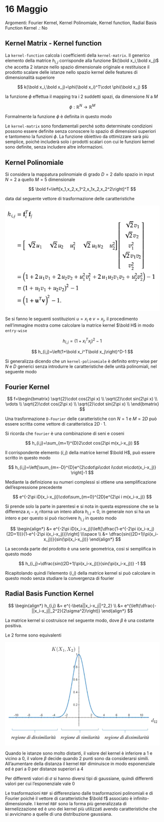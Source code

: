 # 16 Maggio

Argomenti: Fourier Kernel, Kernel Polinomiale, Kernel function, Radial Basis Function Kernel
.: No

## Kernel Matrix - Kernel function

La `kernel-function` calcola i coefficienti della `kernel-matrix`. Il generico elemento della matrice $h_{i,j}$ corrisponde alla funzione $k(\bold x_i,\bold x_j)$ che accetta 2 istanze nello spazio dimensionale originale e restituisce il prodotto scalare delle istanze nello spazio kernel delle features di dimensionalità superiore

$$
k(\bold x_i,\bold x_j)=\phi(\bold x_i)^T\cdot \phi(\bold x_j)
$$

la funzione $\phi$ effettua il mapping tra i 2 suddetti spazi, da dimensione $N$ a $M$

$$
\phi:\mathbb{R}^N\to\mathbb{R}^M
$$

Formalmente la funzione $\phi$ è definita in questo modo

Le `kernel-matrix` sono fondamentali perché sotto determinate condizioni possono essere definite senza conoscere lo spazio di dimensioni superiori e tantomeno la funzioni $\phi$. La funzione obiettivo da ottimizzare sarà più semplice, poiché includerà solo i prodotti scalari con cui le funzioni kernel sono definite, senza includere altre informazioni.

## Kernel Polinomiale

Si considera la mappatura polinomiale di grado $D=2$ dallo spazio in input $N=2$ a quello $M=5$ dimensionale

$$
\bold f=\left[x_1,x_2,x_1^2,x_1x_2,x_2^2\right]^T
$$

data dal seguente vettore di trasformazione delle caratteristiche

![Screenshot from 2024-05-31 23-38-38.png](Screenshot_from_2024-05-31_23-38-38.png)

Se si fanno le seguenti sostituzioni $u=x_i$ e $v=x_j$, il procedimento nell’immagine mostra come calcolare la matrice kernel $\bold H$ in modo `entry-wise`

$$
h_{i,j}=(1+x_i^Tx_j)^2-1
$$

$$
h_{i,j}=\left(1+\bold x_i^T\bold x_j\right)^D-1
$$

Si generalizza dicendo che un `kernel-polinomiale` è definito entry-wise per $N$ e $D$ generici senza introdurre le caratteristiche delle unità polinomiali, nel seguente modo

## Fourier Kernel

$$
f=\begin{bmatrix}
    \sqrt{2}\cdot cos(2\pi x) \\
    \sqrt{2}\cdot sin(2\pi x) \\
    \vdots \\
    \sqrt{2}\cdot cos(2\pi x) \\
    \sqrt{2}\cdot sin(2\pi x) \\
\end{bmatrix}
$$

Una trasformazione `D-Fourier` delle caratteristiche con $N=1$ e $M=2D$ può essere scritta come vettore di caratteristica $2D\cdot 1$.

Si ricorda che `fourier` è una combinazione di seni e coseni

$$
h_{i,j}=\sum_{m=1}^{D}2\cdot cos(2\pi m(x_i-x_j))
$$

Il corrispondente elemento $(i,j)$ della matrice kernel $\bold H$, può essere scritto in questo modo

$$
h_{i,j}=\left[\sum_{m=-D}^{D}e^{2\cdot\pi\cdot i\cdot m\cdot(x_i-x_j)}
\right]-1
$$

Mediante la definizione su numeri complessi si ottiene una semplificazione dell’espressione precedente

$$
e^{-2\pi iD(x_i-x_j)}\cdot\sum_{m=0}^{2D}e^{2\pi i m(x_i-x_j)}
$$

Si prende solo la parte in parentesi e si nota in questa espressione che se la differenza $x_i-x_j$ ritorna un intero allora $h_{i,j}=0$, in generale non si ha un intero e per questo si può riscrivere $h_{i,j}$ in questo modo

$$
\begin{align*}
  &= e^{-2\pi iD(x_i-x_j)}\left[\dfrac{1-e^{-2\pi i(x_i-x_j)(2D+1)}}{1-e^{-2\pi i(x_i-x_j)}}\right]
\\\space \\
  &= \dfrac{sin((2D+1)\pi(x_i-x_j))}{sin(\pi(x_i-x_j))}
\end{align*}
$$

La seconda parte del prodotto è una serie geometrica, cosi si semplifica in questo modo

$$
h_{i_j}=\dfrac{sin((2D+1)\pi(x_i-x_j))}{sin(\pi(x_i-x_j))}
-1
$$

Ricapitolando quindi l’elemento $(i,j)$ della matrice kernel si può calcolare in questo modo senza studiare la convergenza di fourier

## Radial Basis Function Kernel

$$
\begin{align*}
h_{i,j} &= e^{-\beta||x_i-x_j||^2_2} \\
       &= e^{\left(\dfrac{-||x_i-x_j||_2^2}{2\sigma^2}\right)}
\end{align*}
$$

La matrice kernel si costruisce nel seguente modo, dove $\beta$ è una costante positiva. 

Le 2 forme sono equivalenti

![Screenshot from 2024-06-01 09-52-34.png](Screenshot_from_2024-06-01_09-52-34.png)

Quando le istanze sono molto distanti, il valore del kernel è inferiore a $1$ e vicino a $0$, il valore $\beta$ decide quando 2 punti sono da considerarsi simili. All’aumentare della distanza il kernel `RBF` diminuisce in modo esponenziale ed è pari a $0$ per distanze superiori a 4

Per differenti valori di $\sigma$ si hanno diversi tipi di gaussiane, quindi differenti valori per cui l’esponenziale vale $0$

Le trasformazioni `RBF` si differenziano dalle trasformazioni polinomiali e di Fourier poiché il vettore di caratteristiche $\bold f$ associato è infinito-dimensionale. I kernel `RBF` sono la forma più generalizzata di kernelizzazione ed è uno dei kernel più utilizzati avendo caratteristiche che si avvicinano a quelle di una distribuzione gaussiana.